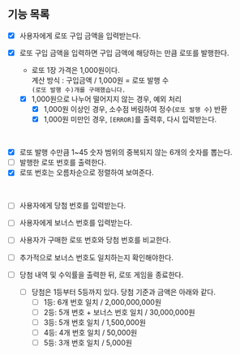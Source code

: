 ## 기능 목록

- [x] 사용자에게 로또 구입 금액을 입력받는다.
- [x] 로또 구입 금액을 입력하면 구입 금액에 해당하는 만큼 로또를 발행한다.

  - 로또 1장 가격은 1,000원이다.  
    계산 방식 : 구입금액 / 1,000원 = 로또 발행 수  
    `(로또 발행 수)개를 구매했습니다.`

  - [x] 1,000원으로 나누어 떨어지지 않는 경우, 예외 처리
    - [x] 1,000원 이상인 경우, 소수점 버림하여 정수(`로또 발행 수`) 반환
    - [x] 1,000원 미만인 경우, `[ERROR]`를 출력후, 다시 입력받는다.

<br>

- [x] 로또 발행 수만큼 1~45 숫자 범위의 중복되지 않는 6개의 숫자를 뽑는다.
- [ ] 발행한 로또 번호를 출력한다.
- [x] 로또 번호는 오름차순으로 정렬하여 보여준다.

<br>

- [ ] 사용자에게 당첨 번호를 입력받는다.
- [ ] 사용자에게 보너스 번호를 입력받는다.

- [ ] 사용자가 구매한 로또 번호와 당첨 번호를 비교한다.
- [ ] 추가적으로 보너스 번호도 일치하는지 확인해야한다.

- [ ] 당첨 내역 및 수익률을 출력한 뒤, 로또 게임을 종료한다.

  - [ ] 당첨은 1등부터 5등까지 있다. 당첨 기준과 금액은 아래와 같다.
    - [ ] 1등: 6개 번호 일치 / 2,000,000,000원
    - [ ] 2등: 5개 번호 + 보너스 번호 일치 / 30,000,000원
    - [ ] 3등: 5개 번호 일치 / 1,500,000원
    - [ ] 4등: 4개 번호 일치 / 50,000원
    - [ ] 5등: 3개 번호 일치 / 5,000원
